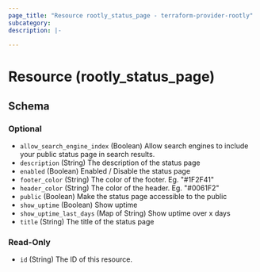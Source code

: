 ```yaml
---
page_title: "Resource rootly_status_page - terraform-provider-rootly"
subcategory:
description: |-
    
---
```


# Resource (rootly_status_page)



<!-- schema generated by tfplugindocs -->
## Schema

### Optional

- `allow_search_engine_index` (Boolean) Allow search engines to include your public status page in search results.
- `description` (String) The description of the status page
- `enabled` (Boolean) Enabled / Disable the status page
- `footer_color` (String) The color of the footer. Eg. "#1F2F41"
- `header_color` (String) The color of the header. Eg. "#0061F2"
- `public` (Boolean) Make the status page accessible to the public
- `show_uptime` (Boolean) Show uptime
- `show_uptime_last_days` (Map of String) Show uptime over x days
- `title` (String) The title of the status page

### Read-Only

- `id` (String) The ID of this resource.
